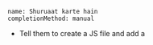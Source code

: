 ```ngMeta
name: Shuruaat karte hain
completionMethod: manual
```

- Tell them to create a JS file and add a <script> tag in the html page.

- Here we should tell them to add some basic thing like console.log(""Rishabh Verma""). 

- Teach them how to open Chrome Dev Tools. At the end they should see their console output in the chrome dev tools easily.

- @[youtube](z-DeJIWWcLw)
This video explains the concept of including JS into the page really really well.

